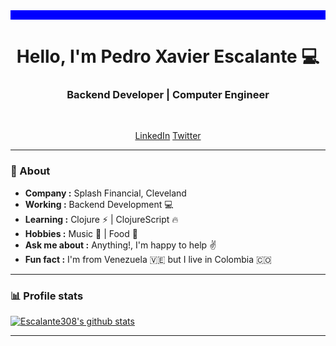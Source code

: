 <div style="background-color: blue; height:15px"></div>
<h1 align="center"> Hello, I'm Pedro Xavier Escalante 💻 </h1>
<h3 align="center">  Backend Developer | Computer Engineer </h3> <br>

<p align="center"> 
<a href="https://www.linkedin.com/in/pedro-xavier-escalante/">LinkedIn</a>
<a href="https://twitter.com/pedresca">Twitter</a>
</p>

---------------------------------------------------------------------------------------------------------------------------------------------------------------------------------
### 🤔 About
-  **Company :** Splash Financial, Cleveland
-  **Working :**  Backend Development :computer: 
-  **Learning :** Clojure ⚡ | ClojureScript :fire:	
-  **Hobbies :** Music 🎵 | Food 🥘
-  **Ask me about :** Anything!, I'm happy to help :v:
-  **Fun fact :** I'm from Venezuela 🇻🇪  but I live in Colombia 🇨🇴 

---------------------------------------------------------------------------------------------------------------------------------------------------------------------------------

### 📊 Profile stats

[![Escalante308's github stats](https://github-readme-stats.vercel.app/api?username=Escalante308&show_icons=true&title_color=fff&icon_color=79ff97&text_color=9f9f9f&bg_color=151515)](https://github.com/Escalante308/github-readme-stats)

-------------------------------------------------------------------------------------------------------------------------------------------------------------------------------
